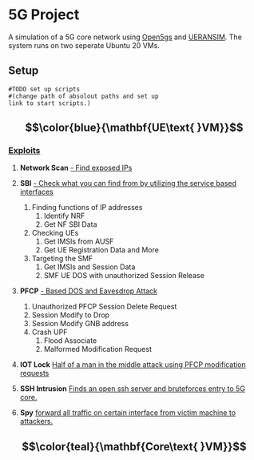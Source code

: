 # 5G Project

A simulation of a 5G core network using [Open5gs](https://open5gs.org/open5gs/about/) and [UERANSIM](https://github.com/aligungr/UERANSIM). The system runs on two seperate Ubuntu 20 VMs.

## Setup 
```
#TODO set up scripts 
#(change path of absolout paths and set up 
link to start scripts.)
```


## $$\color{blue}{\mathbf{UE\text{ }VM}}$$

### [Exploits](5G/UE_VM/Exploit_Scripts/)

1. **Network Scan** [- Find exposed IPs](5G/UE_VM/Exploit_Scripts/Scan_Network)
1. **SBI** [- Check what you can find from by utilizing the service based interfaces](5G/UE_VM/Exploit_Scripts/SBI)
    1. Finding functions of IP addresses
	    1. Identify NRF
	    2. Get NF SBI Data
   2. Checking UEs
      1. Get IMSIs from AUSF
      2. Get UE Registration Data and More
   3. Targeting the SMF
	    1. Get IMSIs and Session Data
  	  2. SMF UE DOS with unauthorized Session Release
      
1. **PFCP** [- Based DOS and Eavesdrop Attack](5G/UE_VM/Exploit_Scripts/PFCP)
   1. Unauthorized PFCP Session Delete Request
	 2. Session Modify to Drop
   3. Session Modify GNB address
   4. Crash UPF
      1. Flood Associate
      2. Malformed Modification Request
2. **IOT Lock** [Half of a man in the middle attack using PFCP modification requests](5G/UE_VM/Exploit_Scripts/IOT_lock)
2. **SSH Intrusion** [Finds an open ssh server and bruteforces entry to 5G core.](5G/UE_VM/Exploit_Scripts/SSH)
3. **Spy** [forward all traffic on certain interface from victim machine to attackers.](5G/UE_VM/Exploit_Scripts/Spy)

## $$\color{teal}{\mathbf{Core\text{ }VM}}$$
